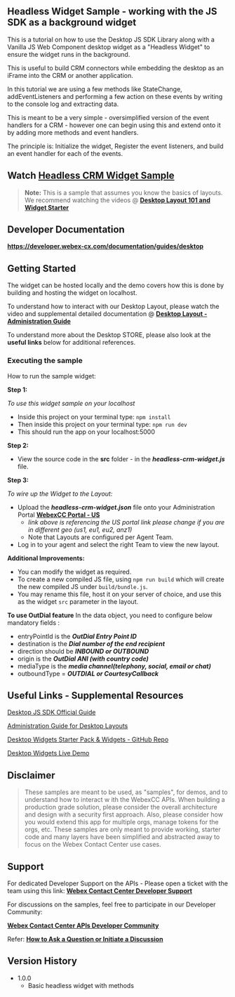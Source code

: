 ## Headless Widget Sample - working with the JS SDK as a background widget

This is a tutorial on how to use the Desktop JS SDK Library along with a Vanilla JS Web Component desktop widget as a "Headless Widget" to ensure the widget runs in the background.

This is useful to build CRM connectors while embedding the desktop as an iFrame into the CRM or another application.

In this tutorial we are using a few methods like StateChange, addEventListeners and performing a few action on these events by writing to the console log and extracting data.

This is meant to be a very simple - oversimplified version of the event handlers for a CRM - however one can begin using this and extend onto it by adding more methods and event handlers.

The principle is: Initialize the widget, Register the event listeners, and build an event handler for each of the events.

## Watch [Headless CRM Widget Sample](https://app.vidcast.io/share/b4155a4f-edf8-48cc-9c59-2ff80bf901b3)

> **Note:** This is a sample that assumes you know the basics of layouts.
> We recommend watching the videos @ **[Desktop Layout 101 and Widget Starter](https://github.com/CiscoDevNet/webex-contact-center-api-samples/tree/main/widget-samples/widget-sample-101)**

## Developer Documentation

**https://developer.webex-cx.com/documentation/guides/desktop**

## Getting Started

The widget can be hosted locally and the demo covers how this is done by building and hosting the widget on localhost.

To understand how to interact with our Desktop Layout, please watch the video and supplemental detailed documentation @ **[Desktop Layout - Administration Guide](https://www.cisco.com/c/en/us/td/docs/voice_ip_comm/cust_contact/contact_center/webexcc/SetupandAdministrationGuide_2/b_mp-release-2/b_cc-release-2_chapter_011.html#topic_8230815F4023699032326F948C3F1495)**

To understand more about the Desktop STORE, please also look at the **useful links** below for additional references.

### Executing the sample

How to run the sample widget:

**Step 1:**

_To use this widget sample on your localhost_

- Inside this project on your terminal type: `npm install`
- Then inside this project on your terminal type: `npm run dev`
- This should run the app on your localhost:5000

**Step 2:**

- View the source code in the **src** folder - in the **_headless-crm-widget.js_** file.

**Step 3:**

_To wire up the Widget to the Layout:_

- Upload the **_headless-crm-widget.json_** file onto your Administration Portal **[WebexCC Portal - US](https://portal.wxcc-us1.cisco.com/portal/home.html#)**
  - _link above is referencing the US portal link please change if you are in different geo (us1, eu1, eu2, anz1)_
  - Note that Layouts are configured per Agent Team.
- Log in to your agent and select the right Team to view the new layout.

**Additional Improvements:**

- You can modify the widget as required.
- To create a new compiled JS file, using `npm run build` which will create the new compiled JS under `build/bundle.js`.
- You may rename this file, host it on your server of choice, and use this as the widget `src` parameter in the layout.

**To use OutDial feature**
In the data object, you need to configure below mandatory fields :

- entryPointId is the **_OutDial Entry Point ID_**
- destination is the **_Dial number of the end recipient_**
- direction should be **_INBOUND or OUTBOUND_**
- origin is the **_OutDial ANI (with country code)_**
- mediaType is the **_media channel(telephony, social, email or chat)_**
- outboundType = **_OUTDIAL or CourtesyCallback_**

## Useful Links - Supplemental Resources

[Desktop JS SDK Official Guide](https://developer.webex-cx.com/documentation/guides/desktop)

[Administration Guide for Desktop Layouts](https://www.cisco.com/c/en/us/td/docs/voice_ip_comm/cust_contact/contact_center/webexcc/SetupandAdministrationGuide_2/b_mp-release-2/b_cc-release-2_chapter_011.html#topic_8230815F4023699032326F948C3F1495)

[Desktop Widgets Starter Pack & Widgets - GitHub Repo](https://github.com/CiscoDevNet/webex-contact-center-widget-starter)

[Desktop Widgets Live Demo](https://ciscodevnet.github.io/webex-contact-center-widget-starter/)

## Disclaimer

> These samples are meant to be used, as "samples", for demos, and to understand how to interact w
> ith the WebexCC APIs.
> When building a production grade solution, please consider the overall architecture and design with a security first approach.
> Also, please consider how you would extend this app for multiple orgs, manage tokens for the orgs, etc.
> These samples are only meant to provide working, starter code and many layers have been simplified and abstracted away to focus on the Webex Contact Center use cases.

## Support

For dedicated Developer Support on the APIs - Please open a ticket with the team using this link: **[Webex Contact Center Developer Support](https://developer.webex-cx.com/support)**

For discussions on the samples, feel free to participate in our Developer Community:

**[Webex Contact Center APIs Developer Community](https://community.cisco.com/t5/contact-center/bd-p/j-disc-dev-contact-center)**

Refer: **[How to Ask a Question or Initiate a Discussion](https://community.cisco.com/t5/contact-center/webex-contact-center-apis-developer-community-and-support/m-p/4558270)**

## Version History

- 1.0.0
  - Basic headless widget with methods
